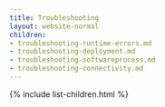 ```yaml
---
title: Troubleshooting
layout: website-normal
children:
- troubleshooting-runtime-errors.md
- troubleshooting-deployment.md
- troubleshooting-softwareprocess.md
- troubleshooting-connectivity.md
---
```


{% include list-children.html %}